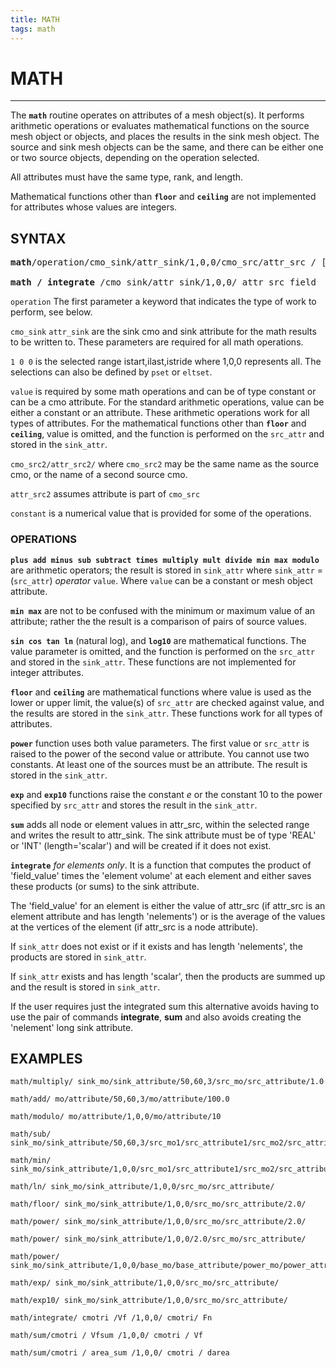 ```yaml
---
title: MATH
tags: math
---
```


# MATH

-------------------

The **`math`** routine operates on attributes of a mesh object(s). It
performs arithmetic operations or evaluates mathematical functions on
the source mesh object or objects, and places the results in the sink
mesh object. The source and sink mesh objects can be the same, and
there can be either one or two source objects, depending on the
operation selected.

All attributes must have the same type, rank, and length.



Mathematical functions other than **`floor`**
and **`ceiling`** are not implemented for attributes whose values are
integers.

## SYNTAX

<pre>
<b>math</b>/operation/cmo_sink/attr_sink/1,0,0/cmo_src/attr_src / [value]

<b>math / integrate </b>/cmo_sink/attr_sink/1,0,0/ attr_src_field
</pre>

`operation` The first parameter a keyword that indicates the type of work to perform, see below.

`cmo_sink` `attr_sink`  are the sink cmo and sink attribute for the math
results to be written to. These parameters are required for all math
operations.


`1 0 0` is the selected range istart,ilast,istride where 1,0,0 represents all. The selections can also be defined by `pset` or `eltset`.


`value` is required by some math operations and can be of type constant or can be a cmo attribute.
For the standard arithmetic operations, value can be either a constant
or an attribute. These arithmetic operations work for all types of
attributes. For the mathematical functions other than **`floor`** and **`ceiling`**,
value is omitted, and the function is performed on the `src_attr` and
stored in the `sink_attr`. 



`cmo_src2/attr_src2/` where `cmo_src2` may be the same name as the source cmo, or the name of a second source cmo.

`attr_src2` assumes attribute is part of `cmo_src`

`constant` is a numerical value that is provided for some of the operations.


### OPERATIONS

**`plus add minus sub subtract times multiply mult divide min max modulo`** are arithmetic operators; the result is stored in
`sink_attr` where `sink_attr` = (`src_attr`) *operator* `value`. Where `value` can be a constant or mesh object attribute.

**`min max`** are not to be confused with the minimum or maximum value of an attribute; rather the the result is a
comparison of pairs of source values.

**`sin cos tan ln`** (natural log), and **`log10`** are mathematical
functions. The value parameter is omitted, and the function is
performed on the `src_attr` and stored in the `sink_attr`. These
functions are not implemented for integer attributes.

**`floor`** and **`ceiling`** are mathematical functions where value is
used as the lower or upper limit, the value(s) of `src_attr` are
checked against value, and the results are stored in the `sink_attr`.
These functions work for all types of attributes.

**`power`** function uses both value parameters. The first value or
`src_attr` is raised to the power of the second value or attribute. You
cannot use two constants. At least one of the sources must be an
attribute. The result is stored in the `sink_attr`.

**`exp`** and **`exp10`** functions raise the constant *e* or the constant
10 to the power specified by `src_attr` and stores the result in the
`sink_attr`.

**`sum`** adds all node or element values in attr_src, within the
selected range and writes the result to attr_sink. The sink attribute
must be of type 'REAL' or 'INT' (length='scalar') and will be created
if it does not exist.

**`integrate`**  *for elements only*. It is a function that computes the product of 'field_value' times the 'element volume' at each element and either saves these products (or sums) to the sink attribute.


The 'field_value' for an element is either the value
of attr_src (if attr_src is an element attribute and has length
'nelements') or is the average of the values at the vertices of the
element (if attr_src is a node attribute).  

If `sink_attr` does not exist or if it exists and has length
'nelements', the products are stored in `sink_attr`.

If `sink_attr` exists and has length 'scalar', then the
products are summed up and the result is stored in `sink_attr`.

If the user requires just the integrated sum this alternative avoids
having to use the pair of commands **integrate**, **sum** and also avoids creating the
'nelement' long sink attribute.



## EXAMPLES

```
math/multiply/ sink_mo/sink_attribute/50,60,3/src_mo/src_attribute/1.0

math/add/ mo/attribute/50,60,3/mo/attribute/100.0

math/modulo/ mo/attribute/1,0,0/mo/attribute/10

math/sub/ sink_mo/sink_attribute/50,60,3/src_mo1/src_attribute1/src_mo2/src_attribute2/

math/min/ sink_mo/sink_attribute/1,0,0/src_mo1/src_attribute1/src_mo2/src_attribute2/

math/ln/ sink_mo/sink_attribute/1,0,0/src_mo/src_attribute/

math/floor/ sink_mo/sink_attribute/1,0,0/src_mo/src_attribute/2.0/

math/power/ sink_mo/sink_attribute/1,0,0/src_mo/src_attribute/2.0/

math/power/ sink_mo/sink_attribute/1,0,0/2.0/src_mo/src_attribute/

math/power/ sink_mo/sink_attribute/1,0,0/base_mo/base_attribute/power_mo/power_attr

math/exp/ sink_mo/sink_attribute/1,0,0/src_mo/src_attribute/

math/exp10/ sink_mo/sink_attribute/1,0,0/src_mo/src_attribute/

math/integrate/ cmotri /Vf /1,0,0/ cmotri/ Fn

math/sum/cmotri / Vfsum /1,0,0/ cmotri / Vf

math/sum/cmotri / area_sum /1,0,0/ cmotri / darea

```
